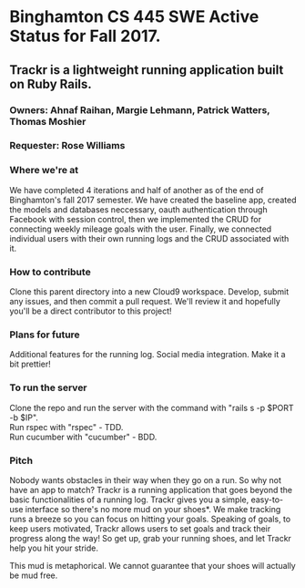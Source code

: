 # Binghamton CS 445 SWE Active Status for Fall 2017. 

## Trackr is a lightweight running application built on Ruby Rails.

### Owners: Ahnaf Raihan, Margie Lehmann, Patrick Watters, Thomas Moshier
### Requester: Rose Williams

### Where we're at
We have completed 4 iterations and half of another as of the end of Binghamton's fall 2017 semester. We have created the baseline app, created the models and databases neccessary, oauth authentication through Facebook with session control, then we implemented the CRUD for connecting weekly mileage goals with the user. Finally, we connected individual users with their own running logs and the CRUD associated with it. 

### How to contribute
Clone this parent directory into a new Cloud9 workspace. Develop, submit any issues, and then commit a pull request. We'll review it and hopefully you'll be a direct contributor to this project!

### Plans for future
Additional features for the running log. Social media integration. Make it a bit prettier!

### To run the server
Clone the repo and run the server with the command with "rails s -p $PORT -b $IP". <br />
Run rspec with "rspec" - TDD. <br />
Run cucumber with "cucumber" - BDD.

### Pitch
Nobody wants obstacles in their way when they go on a run. So why not have an app to match?
Trackr is a running application that goes beyond the basic functionalities of a running log. 
Trackr gives you a simple, easy-to-use interface so there's no more mud on your shoes*. 
We make tracking runs a breeze so you can focus on hitting your goals. 
Speaking of goals, to keep users motivated, Trackr allows users to set goals and track their progress along the way! 
So get up, grab your running shoes, and let Trackr help you hit your stride.

This mud is metaphorical. We cannot guarantee that your shoes will actually be mud free.
